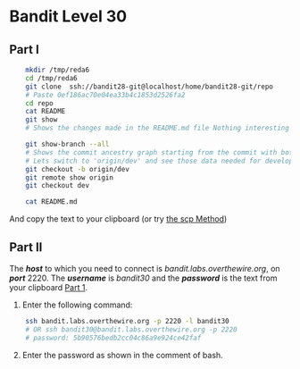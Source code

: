 # Bandit Level 30
## Part I

```bash
    mkdir /tmp/reda6
    cd /tmp/reda6
    git clone  ssh://bandit28-git@localhost/home/bandit28-git/repo
    # Paste 0ef186ac70e04ea33b4c1853d2526fa2
    cd repo
    cat README
    git show
    # Shows the changes made in the README.md file Nothing interesting
```
```bash
    git show-branch --all
    # Shows the commit ancestry graph starting from the commit with both remote-tracking branches and local branches.
    # Lets switch to 'origin/dev' and see those data needed for development
    git checkout -b origin/dev
    git remote show origin
    git checkout dev
```
```bash
    cat README.md
```

And copy the text to your clipboard (or try [the scp Method](https://github.com/Reda-BELHAJ/OverTheWire/blob/main/Bandit/Bandit0-9/Level1.md#part-i))
## Part II

The ***host*** to which you need to connect is *bandit.labs.overthewire.org*, on ***port*** 2220. The ***username*** is *bandit30* and the ***password*** is the text from your clipboard [Part 1](https://github.com/Reda-BELHAJ/OverTheWire/blob/main/Bandit/Bnadit21-34/Level30.md#part-i). 

1. Enter the following command:  

```bash
	ssh bandit.labs.overthewire.org -p 2220 -l bandit30
	# OR ssh bandit30@bandit.labs.overthewire.org -p 2220
	# password: 5b90576bedb2cc04c86a9e924ce42faf
```
2. Enter the password as shown in the comment of bash.
